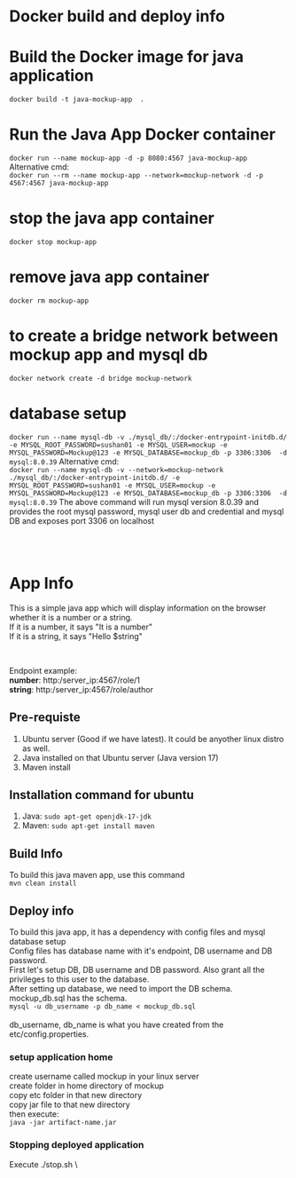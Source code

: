 # Docker build and deploy info

# Build the Docker image for java application
`docker build -t java-mockup-app  .`

# Run the Java App Docker container
`docker run --name mockup-app -d -p 8080:4567 java-mockup-app`
Alternative cmd: \
`docker run --rm --name mockup-app --network=mockup-network -d -p 4567:4567 java-mockup-app`

# stop the java app container
`docker stop mockup-app`

# remove java app container
`docker rm mockup-app`

# to create a bridge network between mockup app and mysql db
`docker network create -d bridge mockup-network`

# database setup
`docker run --name mysql-db -v ./mysql_db/:/docker-entrypoint-initdb.d/ -e MYSQL_ROOT_PASSWORD=sushan01 -e MYSQL_USER=mockup -e MYSQL_PASSWORD=Mockup@123 -e MYSQL_DATABASE=mockup_db -p 3306:3306  -d mysql:8.0.39`
Alternative cmd: \
`docker run --name mysql-db -v --network=mockup-network ./mysql_db/:/docker-entrypoint-initdb.d/ -e MYSQL_ROOT_PASSWORD=sushan01 -e MYSQL_USER=mockup -e MYSQL_PASSWORD=Mockup@123 -e MYSQL_DATABASE=mockup_db -p 3306:3306  -d mysql:8.0.39`
The above command will run mysql version 8.0.39 and provides the root mysql password, mysql user db and credential and mysql DB and exposes port 3306 on localhost









<br>
<br>

# App Info
This is a simple java app which will display information on the browser whether it is a number or a string.\
If it is a number, it says "It is a number"\
If it is a string, it says "Hello $string" 

<br>

Endpoint example:\
**number**: http:/server_ip:4567/role/1\
**string**: http:/server_ip:4567/role/author


## Pre-requiste
1. Ubuntu server (Good if we have latest). It could be anyother linux distro as well.
2. Java installed on that Ubuntu server (Java version 17)
3. Maven install

## Installation command for ubuntu
1. Java: `sudo apt-get openjdk-17-jdk`
2. Maven: `sudo apt-get install maven`

## Build Info
To build this java maven app, use this command\
`mvn clean install`


## Deploy info
To build this java app, it has a dependency with config files and mysql database setup\
Config files has database name with it's endpoint, DB username and DB password.\
First let's setup DB, DB username and DB password. Also grant all the privileges to this user to the database.\
After setting up database, we need to import the DB schema. mockup_db.sql has the schema.\
`mysql -u db_username -p db_name < mockup_db.sql` \
<br>
db_username, db_name is what you have created from the etc/config.properties.

### setup application home 
create username called mockup in your linux server \
create folder in home directory of mockup \
copy etc folder in that new directory \
copy jar file to that new directory\
then execute:\
`java -jar artifact-name.jar`


### Stopping deployed application
Execute ./stop.sh \